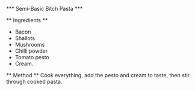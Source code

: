 *** Semi-Basic Bitch Pasta ***

** Ingredients **
- Bacon
- Shallots
- Mushrooms
- Chilli powder
- Tomato pesto
- Cream. 

** Method **
Cook everything, add the pesto and cream to taste, then stir through cooked pasta.